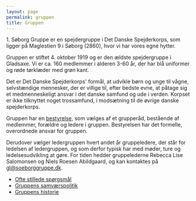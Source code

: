 ```yaml
---
layout: page
permalink: gruppen
title: Gruppen
---
```

1\. Søborg Gruppe er en spejdergruppe i Det Danske Spejderkorps, som ligger på Maglestien 9 i Søborg (2860), hvor vi har vores egne hytter.

Gruppen er stiftet 4. oktober 1919 og er den ældste spejdergruppe i Gladsaxe. Vi er ca. 160 medlemmer i alderen 3-60 år, der har blå uniformer og røde tørklæder med grøn kant.

Det er Det Danske Spejderkorps' formål, at udvikle børn og unge til vågne, selvstændige mennesker, der er villige til, efter bedste evne, at påtage sig et medmenneskeligt ansvar i det danske samfund og ude i verden. Korpset er ikke tilknyttet noget trossamfund, i modsætning til de øvrige danske spejderkorps.

Gruppen har en [bestyrelse](/bestyrelsen), som vælges af et grupperåd, bestående af medlemmer, forældre og ledere i gruppen. Bestyrelsen har det formelle, overordnede ansvar for gruppen.

Derudover vælger ledergruppen hvert andet år gruppeledere, der står for ledelsen af ledergruppen, og som derfor typisk har med møder, ture og ledelsesudvikling at gøre. For tiden hedder gruppelederne Rebecca Lise Salomonsen og Niels Roesen Abildgaard, og kan kontaktes på [gl@soeborggruppe.dk](mailto:gl@soeborggruppe.dk).

* [Ofte stillede spørgsmål](/faq/)
* [Gruppens samværspolitik](/files/samvaerspolitik2018.pdf)
* [Gruppens historie](/historie)

